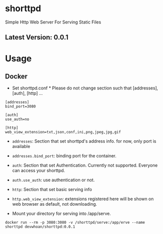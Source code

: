 # shorttpd
Simple Http Web Server For Serving Static Files

## Latest Version: 0.0.1

# Usage
## Docker
- Set shorttpd.conf * Please do not change section such that [addresses], [auth], [http] ...
```
[addresses]
bind_port=3080

[auth]
use_auth=no

[http]
web_view_extension=txt,json,conf,ini,png,jpeg,jpg,gif
```
- `addresses`: Section that set shorttpd's address info. for now, only port is available
- `addresses.bind_port`: binding port for the container.
- `auth`: Section that set Authentication. Currently not supported. Everyone can access your shorttpd.
- `auth.use_auth`: use authentication or not.
- `http`: Section that set basic serving info
- `http.web_view_extension`: extensions registered here will be shown on web browser as default, not downloading.

- Mount your directory for serving into /app/serve.

`docker run --rm -p 3080:3080 -v /shorttpd/serve:/app/erve --name shorttpd devwhoan/shorttpd:0.0.1`